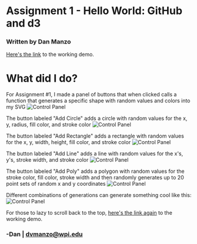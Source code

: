 # Assignment 1 - Hello World: GitHub and d3
### Written by Dan Manzo

[Here's the link](https://dvmanzo.github.io/assignment1/index.html) to the working demo.

# What did I do?
For Assignment #1, I made a panel of buttons that when clicked calls a function that generates a specific shape with random values and colors into my SVG
![Control Panel](https://dvmanzo.github.io/assignment1/images/ss1.png)

The button labeled "Add Circle" adds a circle with random values for the x, y, radius, fill color, and stroke color
![Control Panel](https://dvmanzo.github.io/assignment1/images/ss2.png)

The button labeled "Add Rectangle" adds a rectangle with random values for the x, y, width, height, fill color, and stroke color
![Control Panel](https://dvmanzo.github.io/assignment1/images/ss3.png)

The button labeled "Add Line" adds a line with random values for the x's, y's, stroke width, and stroke color
![Control Panel](https://dvmanzo.github.io/assignment1/images/ss4.png)

The button labeled "Add Poly" adds a polygon with random values for the stroke color, fill color, stroke width and then randomly generates up to 20 point sets of random x and y coordinates
![Control Panel](https://dvmanzo.github.io/assignment1/images/ss5.png)

Different combinations of generations can generate something cool like this:
![Control Panel](https://dvmanzo.github.io/assignment1/images/ss6.png)

For those to lazy to scroll back to the top, [here's the link again](https://dvmanzo.github.io/assignment1/index.html) to the working demo.

### -Dan | dvmanzo@wpi.edu
